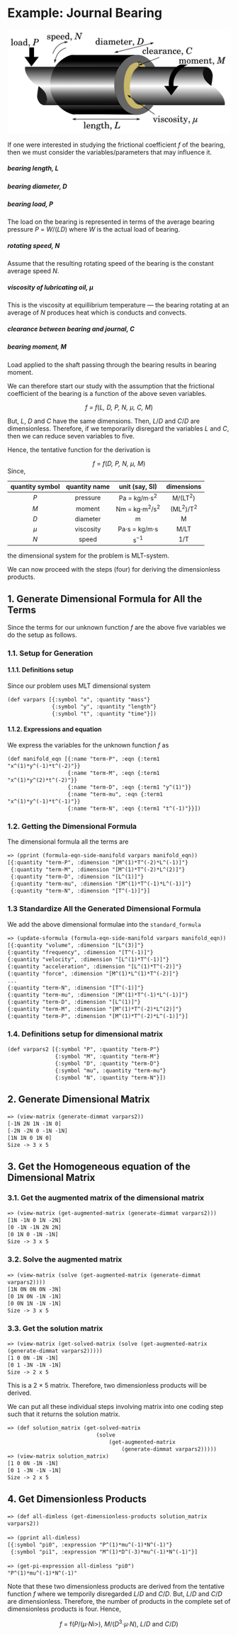 # Example: Journal Bearing
<center>
<img src="../resources/images/journal_bearing.png" />
</center>

If one were interested in studying the frictional coefficient <i>f</i> of the bearing, then we must consider the variables/parameters that may influence it.

##### bearing length, <i>L</i>
##### bearing diameter, <i>D</i>
##### bearing load, <i>P</i>
The load on the bearing is represented in terms of the average bearing pressure <i>P</i> = <i>W</i>/(<i>LD</i>) where <i>W</i> is the actual load of bearing.
##### rotating speed, <i>N</i>
Assume that the resulting rotating speed of the bearing is the constant average speed <i>N</i>.
##### viscosity of lubricating oil, <i>&mu;</i>
This is the viscosity at equillibrium temperature &mdash; the bearing rotating at an average of <i>N</i> produces heat which is conducts and convects.
##### clearance between bearing and journal, <i>C</i>
##### bearing moment, <i>M</i>
Load applied to the shaft passing through the bearing results in bearing moment.

We can therefore start our study with the assumption that the frictional coefficient of the bearing is a function of the above seven variables.
<center>
<i>f = f</i>(<i>L, D, P, N, &mu;, C, M</i>)
</center>

But, <i>L</i>, <i>D</i> and <i>C</i> have the same dimensions. Then, <i>L</i>/<i>D</i> and <i>C</i>/<i>D</i> are dimensionless.
Therefore, if we temporarily disregard the variables <i>L</i> and <i>C</i>, then we can reduce seven variables to five.

Hence, the tentative function for the derivation is
<center>
<i>f</i> = <i>f</i>(<i>D, P, N, &mu;, M</i>)
</center>
Since,

| quantity symbol | quantity name | unit (say, SI)                           | dimensions                     |
|:---------------:|:-------------:|:----------------------------------------:|:------------------------------:|
| <i>P</i>	      | pressure      | Pa = kg/m&sdot;s<sup>2</sup>             | M/(LT<sup>2</sup>)             |
| <i>M</i>        | moment        | Nm = kg&sdot;m<sup>2</sup>/s<sup>2</sup> | (ML<sup>2</sup>)/T<sup>2</sup> |
| <i>D</i>	      | diameter      | m                                        | M                              |
| <i>&mu;</i>     | viscosity     | Pa&sdot;s = kg/m&sdot;s                  | M/LT                           |
| <i>N</i>	      | speed         | s<sup>&minus;1</sup>                     | 1/T                            |

the dimensional system for the problem is MLT-system.

We can now proceed with the steps (four) for deriving the dimensionless products.

## 1. Generate Dimensional Formula for All the Terms
Since the terms for our unknown function <i>f</i> are the above five variables we do the setup as follows.

### 1.1. Setup for Generation

#### 1.1.1. Definitions setup
Since our problem uses MLT dimensional system

```
(def varpars [{:symbol "x", :quantity "mass"}
              {:symbol "y", :quantity "length"}
              {:symbol "t", :quantity "time"}])
```

#### 1.1.2. Expressions and equation
We express the variables for the unknown function <i>f</i> as

```
(def manifold_eqn [{:name "term-P", :eqn {:term1 "x^(1)*y^(-1)*t^(-2)"}}
                   {:name "term-M", :eqn {:term1 "x^(1)*y^(2)*t^(-2)"}}
                   {:name "term-D", :eqn {:term1 "y^(1)"}}
                   {:name "term-mu", :eqn {:term1 "x^(1)*y^(-1)*t^(-1)"}}
                   {:name "term-N", :eqn {:term1 "t^(-1)"}}])
```

### 1.2. Getting the Dimensional Formula
The dimensional formula all the terms are

```
=> (pprint (formula-eqn-side-manifold varpars manifold_eqn))
[{:quantity "term-P", :dimension "[M^(1)*T^(-2)*L^(-1)]"}
 {:quantity "term-M", :dimension "[M^(1)*T^(-2)*L^(2)]"}
 {:quantity "term-D", :dimension "[L^(1)]"}
 {:quantity "term-mu", :dimension "[M^(1)*T^(-1)*L^(-1)]"}
 {:quantity "term-N", :dimension "[T^(-1)]"}]
```

### 1.3 Standardize All the Generated Dimensional Formula
We add the above dimensional formulae into the `standard_formula` 

```
=> (update-sformula (formula-eqn-side-manifold varpars manifold_eqn))
[{:quantity "volume", :dimension "[L^(3)]"}
{:quantity "frequency", :dimension "[T^(-1)]"}
{:quantity "velocity", :dimension "[L^(1)*T^(-1)]"}
{:quantity "acceleration", :dimension "[L^(1)*T^(-2)]"}
{:quantity "force", :dimension "[M^(1)*L^(1)*T^(-2)]"}
...
{:quantity "term-N", :dimension "[T^(-1)]"}
{:quantity "term-mu", :dimension "[M^(1)*T^(-1)*L^(-1)]"}
{:quantity "term-D", :dimension "[L^(1)]"}
{:quantity "term-M", :dimension "[M^(1)*T^(-2)*L^(2)]"}
{:quantity "term-P", :dimension "[M^(1)*T^(-2)*L^(-1)]"}]
```

### 1.4. Definitions setup for dimensional matrix

```
(def varpars2 [{:symbol "P", :quantity "term-P"}
               {:symbol "M", :quantity "term-M"}
               {:symbol "D", :quantity "term-D"}
               {:symbol "mu", :quantity "term-mu"}
               {:symbol "N", :quantity "term-N"}])
```

## 2. Generate Dimensional Matrix

```
=> (view-matrix (generate-dimmat varpars2))
[-1N 2N 1N -1N 0]
[-2N -2N 0 -1N -1N]
[1N 1N 0 1N 0]
Size -> 3 x 5
```

## 3. Get the Homogeneous equation of the Dimensional Matrix
### 3.1. Get the augmented matrix of the dimensional matrix

```
=> (view-matrix (get-augmented-matrix (generate-dimmat varpars2)))
[1N -1N 0 1N -2N]
[0 -1N -1N 2N 2N]
[0 1N 0 -1N -1N]
Size -> 3 x 5
```

### 3.2. Solve the augmented matrix

```
=> (view-matrix (solve (get-augmented-matrix (generate-dimmat varpars2))))
[1N 0N 0N 0N -3N]
[0 1N 0N -1N -1N]
[0 0N 1N -1N -1N]
Size -> 3 x 5
```

### 3.3. Get the solution matrix

```
=> (view-matrix (get-solved-matrix (solve (get-augmented-matrix (generate-dimmat varpars2)))))
[1 0 0N -1N -1N]
[0 1 -3N -1N -1N]
Size -> 2 x 5
```

This is a 2 &times; 5 matrix. Therefore, two dimensionless products will be derived.

We can put all these individual steps involving matrix into one coding step such that it returns the solution matrix.

```
=> (def solution_matrix (get-solved-matrix
                            (solve
                                (get-augmented-matrix
                                    (generate-dimmat varpars2)))))
=> (view-matrix solution_matrix)
[1 0 0N -1N -1N]
[0 1 -3N -1N -1N]
Size -> 2 x 5
```

## 4. Get Dimensionless Products

```
=> (def all-dimless (get-dimensionless-products solution_matrix varpars2))

=> (pprint all-dimless)
[{:symbol "pi0", :expression "P^(1)*mu^(-1)*N^(-1)"}
 {:symbol "pi1", :expression "M^(1)*D^(-3)*mu^(-1)*N^(-1)"}]

=> (get-pi-expression all-dimless "pi0")
"P^(1)*mu^(-1)*N^(-1)"
```

Note that these two dimensionless products are derived from the tentative function <i>f</i> where we temporily disregarded <i>L</i>/<i>D</i> and <i>C</i>/<i>D</i>.
But, <i>L</i>/<i>D</i> and <i>C</i>/<i>D</i> are dimensionless. Therefore, the number of products in the complete set of dimensionless products is four. Hence,

<center>
<i>f</i> = f</i>(<i>P</i>/(<i>&mu;</i>&sdot;<i>N</i>i>), <i>M</i>/(<i>D</i><sup>3</sup>&sdot;<i>&mu;</i>&sdot;<i>N</i>), <i>L</i>/<i>D</i> and <i>C</i>/<i>D</i>)
</center> 